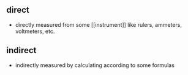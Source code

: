 ## direct
- directly measured from some [[instrument]] like rulers, ammeters, voltmeters, etc.

## indirect
- indirectly measured by calculating according to some formulas
